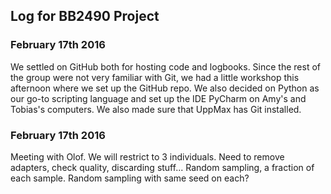 ## Log for BB2490 Project

### February 17th 2016
We settled on GitHub both for hosting code and logbooks. Since the rest of the group were not very familiar with Git, we had a little workshop this afternoon where we set up the GitHub repo. We also decided on Python as our go-to scripting language and set up the IDE PyCharm on Amy's and Tobias's computers. We also made sure that UppMax has Git installed. 


### February 17th 2016
Meeting with Olof. We will restrict to 3 individuals.
Need to remove adapters, check quality, discarding stuff...
Random sampling, a fraction of each sample.
Random sampling with same seed on each?
